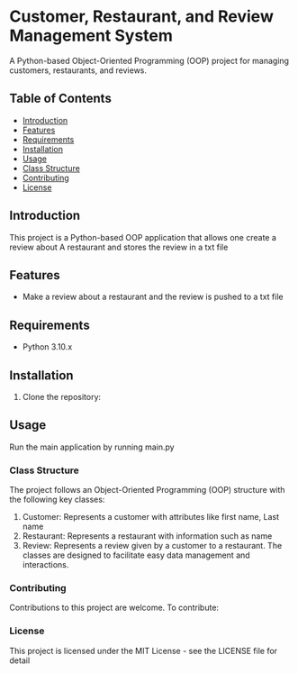 # Customer, Restaurant, and Review Management System

A Python-based Object-Oriented Programming (OOP) project for managing customers, restaurants, and reviews.

## Table of Contents

- [Introduction](#introduction)
- [Features](#features)
- [Requirements](#requirements)
- [Installation](#installation)
- [Usage](#usage)
- [Class Structure](#class-structure)
- [Contributing](#contributing)
- [License](#license)

## Introduction

This project is a Python-based OOP application that allows one create a review about A restaurant and stores the review in a txt file 

## Features

- Make a review about a restaurant and the review is pushed to a txt file

## Requirements

- Python 3.10.x

## Installation

1. Clone the repository:

## Usage

Run the main application by running main.py

### Class Structure
The project follows an Object-Oriented Programming (OOP) structure with the following key classes:

1. Customer: Represents a customer with attributes like first name, Last name
2. Restaurant: Represents a restaurant with information such as name
3. Review: Represents a review given by a customer to a restaurant.
The classes are designed to facilitate easy data management and interactions.

### Contributing
Contributions to this project are welcome. To contribute:


### License
This project is licensed under the MIT License - see the LICENSE file for detail
